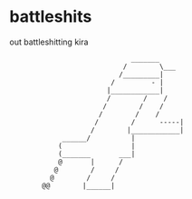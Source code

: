 # battleshits
out battleshitting kira

                                  _______
                                /        \___
                               /_________|
                             /         - |
                            |____________|
                            /        /    /
                           /        /    /
                          /        /    /
                         /        /      -----|
                        /        |____________|
                 ______/          |
                (                 |             
                (_______       ___|
                @       |      /  
               @        /     /
              @        /     /
            @@        |______|

